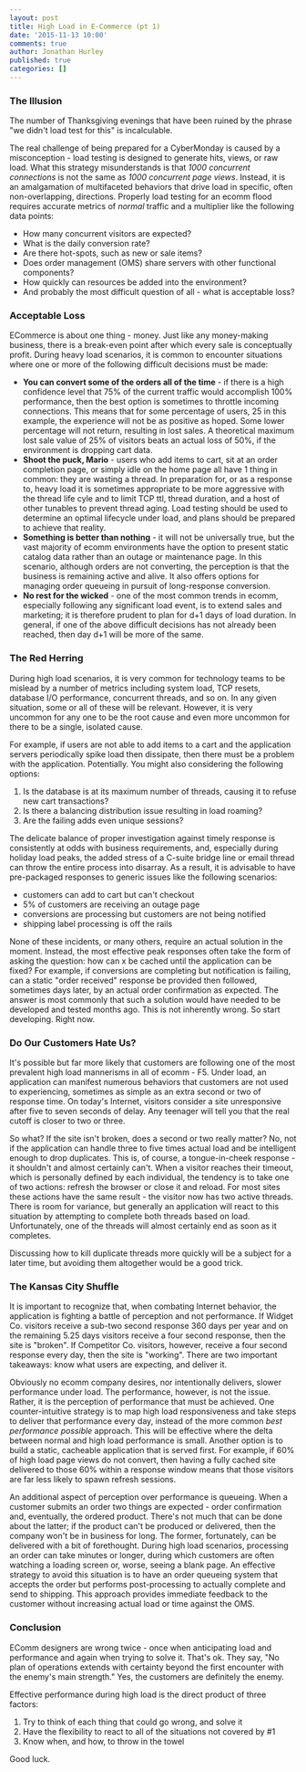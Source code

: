 ```yaml
---
layout: post
title: High Load in E-Commerce (pt 1)
date: '2015-11-13 10:00'
comments: true
author: Jonathan Hurley
published: true
categories: []
---
```


### The Illusion

The number of Thanksgiving evenings that have been ruined by the phrase "we didn't load
test for this" is incalculable.

The real challenge of being prepared for a CyberMonday is caused by a misconception - load
testing is designed to generate hits, views, or raw load. What this strategy misunderstands
is that *1000 concurrent connections* is not the same as *1000 concurrent page views*.
Instead, it is an amalgamation of multifaceted behaviors that drive load in specific,
often non-overlapping, directions. Properly load testing for an ecomm flood requires accurate
metrics of *normal* traffic and a multiplier like the following data points:

* How many concurrent visitors are expected?
* What is the daily conversion rate?
* Are there hot-spots, such as new or sale items?
* Does order management (OMS) share servers with other functional components?
* How quickly can resources be added into the environment?
* And probably the most difficult question of all - what is acceptable loss?

<!-- more -->

### Acceptable Loss

ECommerce is about one thing - money. Just like any money-making business, there is a
break-even point after which every sale is conceptually profit. During heavy load scenarios,
it is common to encounter situations where one or more of the following difficult decisions
must be made:

* **You can convert some of the orders all of the time** - if there is a high confidence
level that 75% of the current traffic would accomplish 100% performance, then the best
option is sometimes to throttle incoming connections. This means that for some percentage
of users, 25 in this example, the experience will not be as positive as hoped. Some lower
percentage will not return, resulting in lost sales. A theoretical maximum lost sale value
of 25% of visitors beats an actual loss of 50%, if the environment is dropping cart data.
* **Shoot the puck, Mario** - users who add items to cart, sit at an order completion
page, or simply idle on the home page all have 1 thing in common: they are wasting a thread.
In preparation for, or as a response to, heavy load it is sometimes appropriate to be more
aggressive with the thread life cyle and to limit TCP ttl, thread duration, and a host of
other tunables to prevent thread aging. Load testing should be used to determine an optimal
lifecycle under load, and plans should be prepared to achieve that reality.
* **Something is better than nothing** - it will not be universally true, but the vast
majority of ecomm environments have the option to present static catalog data rather than
an outage or maintenance page. In this scenario, although orders are not converting, the
perception is that the business is remaining active and alive. It also offers options for
managing order queueing in pursuit of long-response conversion.
* **No rest for the wicked** - one of the most common trends in ecomm, especially following
any significant load event, is to extend sales and marketing; it is therefore prudent to
plan for d+1 days of load duration. In general, if one of the above difficult decisions has
not already been reached, then day d+1 will be more of the same.

### The Red Herring

During high load scenarios, it is very common for technology teams to be mislead by a number
of metrics including system load, TCP resets, database I/O performance, concurrent threads,
and so on. In any given situation, some or all of these will be relevant. However, it is
very uncommon for any one to be the root cause and even more uncommon for there to be a
single, isolated cause.

For example, if users are not able to add items to a cart and the application servers
periodically spike load then dissipate, then there must be a problem with the application.
Potentially. You might also considering the following options:

1. Is the database is at its maximum number of threads, causing it to refuse new cart
  transactions?
1. Is there a balancing distribution issue resulting in load roaming?
1. Are the failing adds even unique sessions?

The delicate balance of proper investigation against timely response is consistently at
odds with business requirements, and, especially during holiday load peaks, the added stress
of a C-suite bridge line or email thread can throw the entire process into disarray. As a
result, it is advisable to have pre-packaged responses to generic issues like the
following scenarios:

*  customers can add to cart but can't checkout
*  5% of customers are receiving an outage page
*  conversions are processing but customers are not being notified
*  shipping label processing is off the rails

None of these incidents, or many others, require an actual solution in the moment. Instead,
the most effective peak responses often take the form of asking the question: how can x be
cached until the application can be fixed? For example, if conversions are completing but
notification is failing, can a static "order received" response be provided then followed,
sometimes days later, by an actual order confirmation as expected. The answer is most
commonly that such a solution would have needed to be developed and tested months ago. This
is not inherently wrong. So start developing. Right now.

### Do Our Customers Hate Us?

It's possible but far more likely that customers are following one of the most prevalent
high load mannerisms in all of ecomm - F5. Under load, an application can manifest numerous
behaviors that customers are not used to experiencing, sometimes as simple as an extra
second or two of response time. On today's Internet, visitors consider a site unresponsive
after five to seven seconds of delay. Any teenager will tell you that the real cutoff is closer
to two or three.

So what? If the site isn't broken, does a second or two really matter? No, not
if the application can handle three to five times actual load and be intelligent enough to
drop duplicates. This is, of course, a tongue-in-cheek response - it shouldn't and almost
certainly can't. When a visitor reaches their timeout, which is personally defined by each
individual, the tendency is to take one of two actions: refresh the browser or close it and
reload. For most sites these actions have the same result - the visitor now has two active
threads. There is room for variance, but generally an application will react to this
situation by attempting to complete both threads based on load. Unfortunately, one of the
threads will almost certainly end as soon as it completes.

Discussing how to kill duplicate threads more quickly will be a subject for a later time,
but avoiding them altogether would be a good trick.

### The Kansas City Shuffle

It is important to recognize that, when combating Internet behavior, the application is
fighting a battle of perception and not performance. If Widget Co. visitors receive a
sub-two second response 360 days per year and on the remaining 5.25 days visitors receive
a four second response, then the site is "broken". If Competitor Co. visitors, however,
receive a four second response every day, then the site is "working". There are two
important takeaways: know what users are expecting, and deliver it.

Obviously no ecomm company desires, nor intentionally delivers, slower performance under load.
The performance, however, is not the issue. Rather, it is the perception of performance that
must be achieved. One counter-intuitive strategy is to map high load responsiveness and take
steps to deliver that performance every day, instead of the more common *best performance
possible* approach. This will be effective where the delta between normal and high load
performance is small. Another option is to build a static, cacheable application that is
served first. For example, if 60% of high load page views do not convert, then having a
fully cached site delivered to those 60% within a response window means that those visitors
are far less likely to spawn refresh sessions.

An additional aspect of perception over performance is queueing. When a customer submits
an order two things are expected - order confirmation and, eventually, the ordered product.
There's not much that can be done about the latter; if the product can't be produced or
delivered, then the company won't be in business for long. The former, fortunately, can be
delivered with a bit of forethought. During high load scenarios, processing an order can
take minutes or longer, during which customers are often watching a loading screen or,
worse, seeing a blank page. An effective strategy to avoid this situation is to have an
order queueing system that accepts the order but performs post-processing to actually
complete and send to shipping. This approach provides immediate feedback to the customer
without increasing actual load or time against the OMS.

### Conclusion

EComm designers are wrong twice - once when anticipating load and performance and again
when trying to solve it. That's ok. They say, "No plan of operations extends with certainty beyond
the first encounter with the enemy's main strength." Yes, the customers are definitely the
enemy.

Effective performance during high load is the direct product of three factors:

1. Try to think of each thing that could go wrong, and solve it
1. Have the flexibility to react to all of the situations not covered by #1
1. Know when, and how, to throw in the towel

Good luck.
